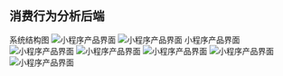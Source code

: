 ## 消费行为分析后端
系统结构图
![小程序产品界面](system.jpg)
![小程序产品界面](list.jpg)
小程序产品界面
![小程序产品界面](img.jpg)
![小程序产品界面](img2.jpg)
![小程序产品界面](img4.jpg)
![小程序产品界面](img5.jpg)
![小程序产品界面](img6.jpg)

